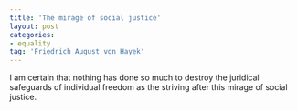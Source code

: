 ```yaml
---
title: 'The mirage of social justice'
layout: post
categories:
- equality
tag: 'Friedrich August von Hayek'
---
```


I am certain that nothing has done so much to destroy the juridical safeguards of individual freedom as the striving after this mirage of social justice.